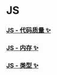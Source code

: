 # JS

### [JS - 代码质量 ✨](./code-quality.md)

### [JS - 内存 ✨](./cache.md)

### [JS - 类型 ✨](./type.md)

